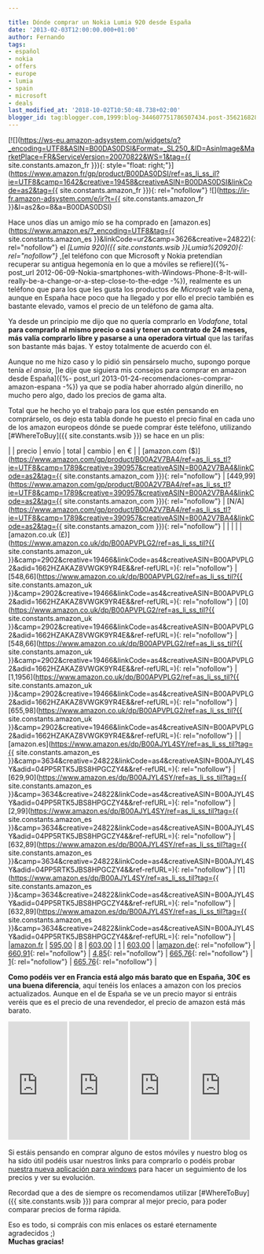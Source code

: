 ```yaml
---

title: Dónde comprar un Nokia Lumia 920 desde España
date: '2013-02-03T12:00:00.000+01:00'
author: Fernando
tags:
- español
- nokia
- offers
- europe
- lumia
- spain
- microsoft
- deals
last_modified_at: '2018-10-02T10:50:48.738+02:00'
blogger_id: tag:blogger.com,1999:blog-344607751786507434.post-3562168281576332729
---
```


[![](https://ws-eu.amazon-adsystem.com/widgets/q?_encoding=UTF8&ASIN=B00DAS0DSI&Format=_SL250_&ID=AsinImage&MarketPlace=FR&ServiceVersion=20070822&WS=1&tag={{ site.constants.amazon_fr }}){: style="float: right;"}](https://www.amazon.fr/gp/product/B00DAS0DSI/ref=as_li_ss_il?ie=UTF8&camp=1642&creative=19458&creativeASIN=B00DAS0DSI&linkCode=as2&tag={{ site.constants.amazon_fr }}){: rel="nofollow"} ![](https://ir-fr.amazon-adsystem.com/e/ir?t={{ site.constants.amazon_fr }}&l=as2&o=8&a=B00DAS0DSI)

Hace unos días un amigo mío se ha comprado en [amazon.es](https://www.amazon.es/?_encoding=UTF8&tag={{ site.constants.amazon_es }}&linkCode=ur2&camp=3626&creative=24822){: rel="nofollow"} el _[Lumia 920]({{ site.constants.wsib }}Lumia%20920){: rel="nofollow"}_ ,[el teléfono con que Microsoft y Nokia pretendían recuperar su antigua hegemonía en lo que a móviles se refiere]({%- post_url 2012-06-09-Nokia-smartphones-with-Windows-Phone-8-It-will-really-be-a-change-or-a-step-close-to-the-edge -%}), realmente es un teléfono que para los que les gusta los productos de _Microsoft_ vale la pena, aunque en España hace poco que ha llegado y por ello el precio también es bastante elevado, vamos el precio de un teléfono de gama alta.

Ya desde un principio me dijo que no quería comprarlo en _Vodafone_, total **para comprarlo al mismo precio o casi y tener un contrato de 24 meses, más valía comprarlo libre y pasarse a una operadora virtual** que las tarifas son bastante más bajas. Y estoy totalmente de acuerdo con él.

Aunque no me hizo caso y lo pidió sin pensárselo mucho, supongo porque tenía _el ansia_, [le dije que siguiera mis consejos para comprar en amazon desde España]({%- post_url 2013-01-24-recomendaciones-comprar-amazon-espana -%}) ya que se podía haber ahorrado algún dinerillo, no mucho pero algo, dado los precios de gama alta.

Total que he hecho yo el trabajo para los que estén pensando en comprárselo, os dejo esta tabla donde he puesto el precio final en cada uno de los amazon europeos dónde se puede comprar éste teléfono, utilizando [#WhereToBuy]({{ site.constants.wsib }}) se hace en un plis:

| | precio | envío | total | cambio | en € |
| [amazon.com ($)](https://www.amazon.com/gp/product/B00A2V7BA4/ref=as_li_ss_tl?ie=UTF8&camp=1789&creative=390957&creativeASIN=B00A2V7BA4&linkCode=as2&tag={{ site.constants.amazon_com }}){: rel="nofollow"} | [449,99](https://www.amazon.com/gp/product/B00A2V7BA4/ref=as_li_ss_tl?ie=UTF8&camp=1789&creative=390957&creativeASIN=B00A2V7BA4&linkCode=as2&tag={{ site.constants.amazon_com }}){: rel="nofollow"} | [N/A](https://www.amazon.com/gp/product/B00A2V7BA4/ref=as_li_ss_tl?ie=UTF8&camp=1789&creative=390957&creativeASIN=B00A2V7BA4&linkCode=as2&tag={{ site.constants.amazon_com }}){: rel="nofollow"} |  | |  |
|[amazon.co.uk (£)](https://www.amazon.co.uk/dp/B00APVPLG2/ref=as_li_ss_til?{{ site.constants.amazon_uk }}&camp=2902&creative=19466&linkCode=as4&creativeASIN=B00APVPLG2&adid=1662HZAKAZ8VWGK9YR4E&&ref-refURL=){: rel="nofollow"} | [548,66](https://www.amazon.co.uk/dp/B00APVPLG2/ref=as_li_ss_til?{{ site.constants.amazon_uk }}&camp=2902&creative=19466&linkCode=as4&creativeASIN=B00APVPLG2&adid=1662HZAKAZ8VWGK9YR4E&&ref-refURL=){: rel="nofollow"} | [0](https://www.amazon.co.uk/dp/B00APVPLG2/ref=as_li_ss_til?{{ site.constants.amazon_uk }}&camp=2902&creative=19466&linkCode=as4&creativeASIN=B00APVPLG2&adid=1662HZAKAZ8VWGK9YR4E&&ref-refURL=){: rel="nofollow"} | [548,66](https://www.amazon.co.uk/dp/B00APVPLG2/ref=as_li_ss_til?{{ site.constants.amazon_uk }}&camp=2902&creative=19466&linkCode=as4&creativeASIN=B00APVPLG2&adid=1662HZAKAZ8VWGK9YR4E&&ref-refURL=){: rel="nofollow"} | [1,1956](https://www.amazon.co.uk/dp/B00APVPLG2/ref=as_li_ss_til?{{ site.constants.amazon_uk }}&camp=2902&creative=19466&linkCode=as4&creativeASIN=B00APVPLG2&adid=1662HZAKAZ8VWGK9YR4E&&ref-refURL=){: rel="nofollow"} | [655,98](https://www.amazon.co.uk/dp/B00APVPLG2/ref=as_li_ss_til?{{ site.constants.amazon_uk }}&camp=2902&creative=19466&linkCode=as4&creativeASIN=B00APVPLG2&adid=1662HZAKAZ8VWGK9YR4E&&ref-refURL=){: rel="nofollow"} |
|[amazon.es](https://www.amazon.es/dp/B00AJYL4SY/ref=as_li_ss_til?tag={{ site.constants.amazon_es }}&camp=3634&creative=24822&linkCode=as4&creativeASIN=B00AJYL4SY&adid=04PP5RTK5JBS8HPGCZY4&&ref-refURL=){: rel="nofollow"} | [629,90](https://www.amazon.es/dp/B00AJYL4SY/ref=as_li_ss_til?tag={{ site.constants.amazon_es }}&camp=3634&creative=24822&linkCode=as4&creativeASIN=B00AJYL4SY&adid=04PP5RTK5JBS8HPGCZY4&&ref-refURL=){: rel="nofollow"} | [2,99](https://www.amazon.es/dp/B00AJYL4SY/ref=as_li_ss_til?tag={{ site.constants.amazon_es }}&camp=3634&creative=24822&linkCode=as4&creativeASIN=B00AJYL4SY&adid=04PP5RTK5JBS8HPGCZY4&&ref-refURL=){: rel="nofollow"} | [632,89](https://www.amazon.es/dp/B00AJYL4SY/ref=as_li_ss_til?tag={{ site.constants.amazon_es }}&camp=3634&creative=24822&linkCode=as4&creativeASIN=B00AJYL4SY&adid=04PP5RTK5JBS8HPGCZY4&&ref-refURL=){: rel="nofollow"} | [1](https://www.amazon.es/dp/B00AJYL4SY/ref=as_li_ss_til?tag={{ site.constants.amazon_es }}&camp=3634&creative=24822&linkCode=as4&creativeASIN=B00AJYL4SY&adid=04PP5RTK5JBS8HPGCZY4&&ref-refURL=){: rel="nofollow"} | [632,89](https://www.amazon.es/dp/B00AJYL4SY/ref=as_li_ss_til?tag={{ site.constants.amazon_es }}&camp=3634&creative=24822&linkCode=as4&creativeASIN=B00AJYL4SY&adid=04PP5RTK5JBS8HPGCZY4&&ref-refURL=){: rel="nofollow"} |
|[amazon.fr](https://www.amazon.fr/gp/product/B009VEDHSI/ref=as_li_ss_tl?ie=UTF8&camp=1642&creative=19458&creativeASIN=B009VEDHSI&linkCode=as2&tag=tcx0a-21) | [595,00](https://www.amazon.fr/gp/product/B009VEDHSI/ref=as_li_ss_tl?ie=UTF8&camp=1642&creative=19458&creativeASIN=B009VEDHSI&linkCode=as2&tag=tcx0a-21) | [8](https://www.amazon.fr/gp/product/B009VEDHSI/ref=as_li_ss_tl?ie=UTF8&camp=1642&creative=19458&creativeASIN=B009VEDHSI&linkCode=as2&tag=tcx0a-21) | [603,00](https://www.amazon.fr/gp/product/B009VEDHSI/ref=as_li_ss_tl?ie=UTF8&camp=1642&creative=19458&creativeASIN=B009VEDHSI&linkCode=as2&tag=tcx0a-21) | [1](https://www.amazon.fr/gp/product/B009VEDHSI/ref=as_li_ss_tl?ie=UTF8&camp=1642&creative=19458&creativeASIN=B009VEDHSI&linkCode=as2&tag=tcx0a-21) | [603,00](https://www.amazon.fr/gp/product/B009VEDHSI/ref=as_li_ss_tl?ie=UTF8&camp=1642&creative=19458&creativeASIN=B009VEDHSI&linkCode=as2&tag=tcx0a-21) |
|[amazon.de](https://www.amazon.de/dp/B009ZC90FK/ref=as_li_ss_til?tag=txc-21&camp=2906&creative=19474&linkCode=as4&creativeASIN=B009ZC90FK&adid=0V6DKXVPCZA16EKSTEEH&&ref-refURL=){: rel="nofollow"} | [660,91](https://www.amazon.de/dp/B009ZC90FK/ref=as_li_ss_til?tag=txc-21&camp=2906&creative=19474&linkCode=as4&creativeASIN=B009ZC90FK&adid=0V6DKXVPCZA16EKSTEEH&&ref-refURL=){: rel="nofollow"} | [4,85](https://www.amazon.de/dp/B009ZC90FK/ref=as_li_ss_til?tag=txc-21&camp=2906&creative=19474&linkCode=as4&creativeASIN=B009ZC90FK&adid=0V6DKXVPCZA16EKSTEEH&&ref-refURL=){: rel="nofollow"} | [665,76](https://www.amazon.de/dp/B009ZC90FK/ref=as_li_ss_til?tag=txc-21&camp=2906&creative=19474&linkCode=as4&creativeASIN=B009ZC90FK&adid=0V6DKXVPCZA16EKSTEEH&&ref-refURL=){: rel="nofollow"} | [1](https://www.amazon.de/dp/B009ZC90FK/ref=as_li_ss_til?tag=txc-21&camp=2906&creative=19474&linkCode=as4&creativeASIN=B009ZC90FK&adid=0V6DKXVPCZA16EKSTEEH&&ref-refURL=){: rel="nofollow"} | [665,76](https://www.amazon.de/dp/B009ZC90FK/ref=as_li_ss_til?tag=txc-21&camp=2906&creative=19474&linkCode=as4&creativeASIN=B009ZC90FK&adid=0V6DKXVPCZA16EKSTEEH&&ref-refURL=){: rel="nofollow"} |

**Como podéis ver en Francia está algo más barato que en España, 30€ es una buena diferencia**, aquí tenéis los enlaces a amazon con los precios actualizados. Aunque en el de España se ve un precio mayor si entráis veréis que es el precio de una revendedor, el precio de amazon está más barato.

<iframe frameborder="0" marginheight="0" marginwidth="0" scrolling="no" src="https://rcm-fr.amazon.fr/e/cm?lt1=_blank&amp;bc1=000000&amp;IS2=1&amp;bg1=FFFFFF&amp;fc1=000000&amp;lc1=0000FF&amp;t={{ site.constants.amazon_fr }}&amp;o=8&amp;p=8&amp;l=as4&amp;m=amazon&amp;f=ifr&amp;ref=ss_til&amp;asins=B009VEDHSI" style="height: 240px; width: 120px;"></iframe>
<iframe frameborder="0" marginheight="0" marginwidth="0" scrolling="no" src="https://rcm-es.amazon.es/e/cm?lt1=_blank&amp;bc1=000000&amp;IS2=1&amp;bg1=FFFFFF&amp;fc1=000000&amp;lc1=0000FF&amp;t={{ site.constants.amazon_es }}&amp;o=30&amp;p=8&amp;l=as4&amp;m=amazon&amp;f=ifr&amp;ref=ss_til&amp;asins=B00AJYL4SY" style="height: 240px; width: 120px;"></iframe>
<iframe frameborder="0" marginheight="0" marginwidth="0" scrolling="no" src="https://rcm-uk.amazon.co.uk/e/cm?lt1=_blank&amp;bc1=000000&amp;IS2=1&amp;bg1=FFFFFF&amp;fc1=000000&amp;lc1=0000FF&amp;t={{ site.constants.amazon_uk }}&amp;o=2&amp;p=8&amp;l=as4&amp;m=amazon&amp;f=ifr&amp;ref=ss_til&amp;asins=B00APVPLG2" style="height: 240px; width: 120px;"></iframe>
<iframe frameborder="0" marginheight="0" marginwidth="0" scrolling="no" src="https://rcm.amazon.com/e/cm?lt1=_blank&amp;bc1=000000&amp;IS2=1&amp;bg1=FFFFFF&amp;fc1=000000&amp;lc1=0000FF&amp;t={{ site.constants.amazon_com }}&amp;o=1&amp;p=8&amp;l=as4&amp;m=amazon&amp;f=ifr&amp;ref=ss_til&amp;asins=B00A2V7BA4" style="height: 240px; width: 120px;"></iframe>

Si estáis pensando en comprar alguno de estos móviles y nuestro blog os ha sido útil podéis usar nuestros links para comprarlo o podéis probar [nuestra nueva aplicación para windows](https://wmhomepage.apphb.com/) para hacer un seguimiento de los precios y ver su evolución.

Recordad que a des de siempre os recomendamos utilizar [#WhereToBuy]({{ site.constants.wsib }}) para comprar al mejor precio, para poder comparar precios de forma rápida.

Eso es todo, si compráis con mis enlaces os estaré eternamente agradecidos ;)\
**Muchas gracias!**
